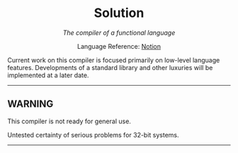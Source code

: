 <div align="center">
<h1>Solution</h1>

*The compiler of a functional language*

Language Reference: [Notion](https://sundown.notion.site/Solution-d6e20e08892e46809175c1854c71ffe2)

</div>

Current work on this compiler is focused primarily on low-level language features. Developments of a standard library and other luxuries will be implemented at a later date.

---

## WARNING

This compiler is not ready for general use.

Untested certainty of serious problems for 32-bit systems.

---
